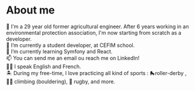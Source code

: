 # About me

🚜 I'm a 29 year old former agricultural engineer. After 6 years working in an environmental protection association, I'm now starting from scratch as a developer.  
🔭 I’m currently a student developer, at CEFIM school.  
🌱 I’m currently learning Symfony and React.  
📫 You can send me an email ou reach me on LinkedIn!  
🏴‍☠️ I speak English and French.  
🏝️ During my free-time, I love practicing all kind of sports : 🛼roller-derby , 🧗‍♀️ climbing (bouldering), 🏉 rugby, and more.  
